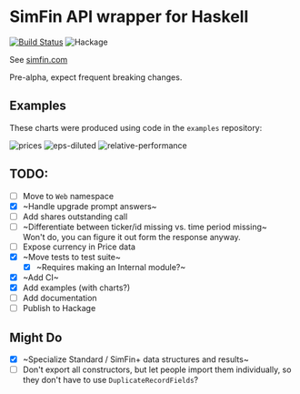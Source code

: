 # SimFin API wrapper for Haskell

[![Build Status](https://img.shields.io/endpoint.svg?url=https%3A%2F%2Factions-badge.atrox.dev%2F414owen%2Fsimfin%2Fbadge&style=flat)](https://actions-badge.atrox.dev/414owen/simfin/goto)
![Hackage](https://img.shields.io/hackage/v/simfin)

See [simfin.com](https://simfin.com/)

Pre-alpha, expect frequent breaking changes.

## Examples

These charts were produced using code in the `examples` repository:  

![prices](https://user-images.githubusercontent.com/1714287/169568674-1bf54e8f-5602-4ee8-8e00-6e88c1a7b17f.svg)
![eps-diluted](https://user-images.githubusercontent.com/1714287/169568597-937a1c85-d1e2-4c3f-8667-64daf54c24c0.svg)
![relative-performance](https://user-images.githubusercontent.com/1714287/169568604-ca15c7be-1053-436c-a106-0ed2d62f9b8c.svg)

## TODO:

* [ ] Move to `Web` namespace
* [x] ~Handle upgrade prompt answers~
* [ ] Add shares outstanding call
* [ ] ~Differentiate between ticker/id missing vs. time period missing~  
  Won't do, you can figure it out form the response anyway.
* [ ] Expose currency in Price data
* [x] ~Move tests to test suite~
  * [x] ~Requires making an Internal module?~
* [x] ~Add CI~
* [x] Add examples (with charts?)
* [ ] Add documentation
* [ ] Publish to Hackage

## Might Do

* [x] ~Specialize Standard / SimFin+ data structures and results~
* [ ] Don't export all constructors, but let people import them individually, so they don't have to use `DuplicateRecordFields`?
